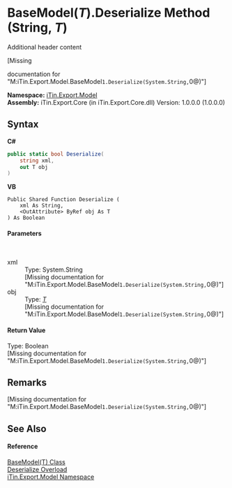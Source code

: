 # BaseModel(*T*).Deserialize Method (String, *T*)
Additional header content 

\[Missing <summary> documentation for "M:iTin.Export.Model.BaseModel`1.Deserialize(System.String,`0@)"\]

**Namespace:**&nbsp;<a href="ef57ffcc-e95e-b212-5a46-9aa6f5a3511f">iTin.Export.Model</a><br />**Assembly:**&nbsp;iTin.Export.Core (in iTin.Export.Core.dll) Version: 1.0.0.0 (1.0.0.0)

## Syntax

**C#**<br />
``` C#
public static bool Deserialize(
	string xml,
	out T obj
)
```

**VB**<br />
``` VB
Public Shared Function Deserialize ( 
	xml As String,
	<OutAttribute> ByRef obj As T
) As Boolean
```


#### Parameters
&nbsp;<dl><dt>xml</dt><dd>Type: System.String<br />\[Missing <param name="xml"/> documentation for "M:iTin.Export.Model.BaseModel`1.Deserialize(System.String,`0@)"\]</dd><dt>obj</dt><dd>Type: <a href="6632f561-4175-f1f2-939c-ac8b10159529">*T*</a><br />\[Missing <param name="obj"/> documentation for "M:iTin.Export.Model.BaseModel`1.Deserialize(System.String,`0@)"\]</dd></dl>

#### Return Value
Type: Boolean<br />\[Missing <returns> documentation for "M:iTin.Export.Model.BaseModel`1.Deserialize(System.String,`0@)"\]

## Remarks
\[Missing <remarks> documentation for "M:iTin.Export.Model.BaseModel`1.Deserialize(System.String,`0@)"\]

## See Also


#### Reference
<a href="6632f561-4175-f1f2-939c-ac8b10159529">BaseModel(T) Class</a><br /><a href="5aca3493-eb4c-44ce-7084-ec8ab79d1d04">Deserialize Overload</a><br /><a href="ef57ffcc-e95e-b212-5a46-9aa6f5a3511f">iTin.Export.Model Namespace</a><br />